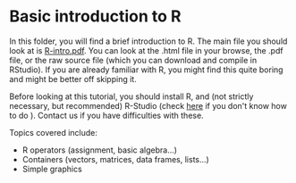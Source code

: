# Basic introduction to R

In this folder, you will find a brief introduction to R.
The main file you should look at is [R-intro.pdf](https://github.com/timotheenivalis/Rcode-Stats-Bubbles/blob/master/1.IntroToR/R-intro.pdf). You can look at the .html file in your browse, the .pdf file, or the raw source file (which you can download and compile in RStudio).
If you are already familiar with R, you might find this quite boring and might be better off skipping it.

Before looking at this tutorial, you should install R, and (not strictly necessary, but recommended) R-Studio (check [here](https://github.com/timotheenivalis/Rcode-Stats-Bubbles/tree/master/0.Install) if you don't know how to do ).
Contact us if you have difficulties with these.

Topics covered include:
* R operators (assignment, basic algebra...)
* Containers (vectors, matrices, data frames, lists...)
* Simple graphics
